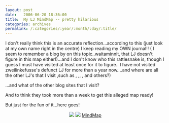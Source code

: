 ```yaml
---
layout: post
date:	2006-06-20 18:36:00
title:  My LJ MindMap -- pretty hilarious
categories: archives
permalink: /:categories/:year/:month/:day/:title/
---
```

I don't really think this is an accurate reflection...according to this (just look at my own name right in the centre) I keep reading my OWN journal!! ( I seem to remember a blog by <LJ user="noelladsa"> on this topic..waitaminnit, that LJ doesn't figure in this map either!)...and I don't know who this rattlesnake is, though I guess I must have visited at least once for it to figure.. I have not visited zweilinkefusse's defunct LJ for more than a year now....and where are all the other LJ's that I visit ,such as <LJ user="latelyontime">, <LJ user="enigmaticash">,<LJ user="fatmuttony">, <LJ user="deepsan">,<LJ user="kaadupapa"> and others?)


...and what of the other blog sites that I visit?

And to think they took more than a week to get this alleged map ready!

But just for the fun of it...here goes!









<CENTER><IMG src="http://ljmindmap.com/r?f=deponti.gif&amp;t=true">
<LJ-CUT text="Click here to see!"><IMG src="http://www.ljmindmap.com/r/?f=deponti.gif" useMap=#fruityClickMapDEPONTI><MAP name=fruityClickMapDEPONTI><AREA title="Bangalore, India - A Portal to another MindMap! - A Portal to another MindMap!" shape=RECT alt="Bangalore, India - A Portal to another MindMap! - A Portal to another MindMap!" coords=281,161,376,177 href="http://ljmindmap.com/h.aspx?n=birdonthewire"><AREA title="Amherst, Massachusetts - A Portal to another MindMap! - A Portal to another MindMap!" shape=RECT alt="Amherst, Massachusetts - A Portal to another MindMap! - A Portal to another MindMap!" coords=299,266,378,292 href="http://ljmindmap.com/h.aspx?n=oldhen"><AREA title="Bangalore, India - A Portal to another MindMap! - A Portal to another MindMap!" shape=RECT alt="Bangalore, India - A Portal to another MindMap! - A Portal to another MindMap!" coords=169,152,271,175 href="http://ljmindmap.com/h.aspx?n=say_yes04"><AREA title="Bangalore, Karnataka, India - A Portal to another MindMap! - A Portal to another MindMap!" shape=RECT alt="Bangalore, Karnataka, India - A Portal to another MindMap! - A Portal to another MindMap!" coords=124,183,175,199 href="http://ljmindmap.com/h.aspx?n=nearfar"><AREA shape=RECT alt="A Portal to another MindMap!" coords=159,134,203,150 href="http://ljmindmap.com/h.aspx?n=kshah"><AREA title="A Portal to another MindMap! - A Portal to another MindMap!" shape=RECT alt="A Portal to another MindMap! - A Portal to another MindMap!" coords=131,334,191,350 href="http://ljmindmap.com/h.aspx?n=sid_sree"><AREA shape=RECT coords=206,236,292,262 href="http://livejournal.com/~deponti"><AREA shape=RECT coords=119,296,279,322 href="http://livejournal.com/~deep_musings"><AREA shape=RECT coords=282,196,442,222 href="http://livejournal.com/~zweilinkefusse"><AREA title="My heart is in Bangalore !" shape=RECT alt="My heart is in Bangalore !" coords=281,294,371,320 href="http://livejournal.com/~varshax"><AREA title="Nagpur, Maharashtra, India" shape=RECT alt="Nagpur, Maharashtra, India" coords=116,202,208,225 href="http://livejournal.com/~swatisani"><AREA title="Nagpur, Maharashtra, India" shape=RECT alt="Nagpur, Maharashtra, India" coords=95,233,203,256 href="http://livejournal.com/~tariquesani"><AREA title="Bangalore, Karnataka, India" shape=RECT alt="Bangalore, Karnataka, India" coords=215,210,281,233 href="http://livejournal.com/~kalyan"><AREA shape=RECT coords=179,357,280,376 href="http://livejournal.com/~shortiyergirl"><AREA shape=RECT coords=213,133,265,149 href="http://livejournal.com/~sainath"><AREA title="Bangalore, Karnataka, India" shape=RECT alt="Bangalore, Karnataka, India" coords=152,115,236,131 href="http://livejournal.com/~rattle_snake"><AREA title="Bangalore, Karnataka, India" shape=RECT alt="Bangalore, Karnataka, India" coords=91,270,232,293 href="http://livejournal.com/~amoghavarsha"><AREA shape=RECT coords=253,177,316,196 href="http://livejournal.com/~sunson"><AREA shape=RECT coords=285,357,390,373 href="http://livejournal.com/~madrasi_in_mo"><AREA title=Missouri shape=RECT alt=Missouri coords=292,228,405,254 href="http://livejournal.com/~chaibacca"><AREA shape=RECT coords=254,328,414,354 href="http://livejournal.com/~shortindiangirl"><AREA title="Bangalore, Karnataka, India" shape=RECT alt="Bangalore, Karnataka, India" coords=186,178,248,201 href="http://livejournal.com/~yathin"><AREA shape=RECT coords=192,335,236,351 href="http://livejournal.com/~udhay"><AREA title=California shape=RECT alt=California coords=241,262,299,288 href="http://livejournal.com/~mmk"><AREA shape=RECT coords=252,111,326,127 href="http://livejournal.com/~asakiyume"><AREA shape=RECT coords=275,141,333,157 href="http://livejournal.com/~suzan_s"></MAP>
<A href="http://ljmindmap.com/">MindMap</A> </LJ-CUT></CENTER>
